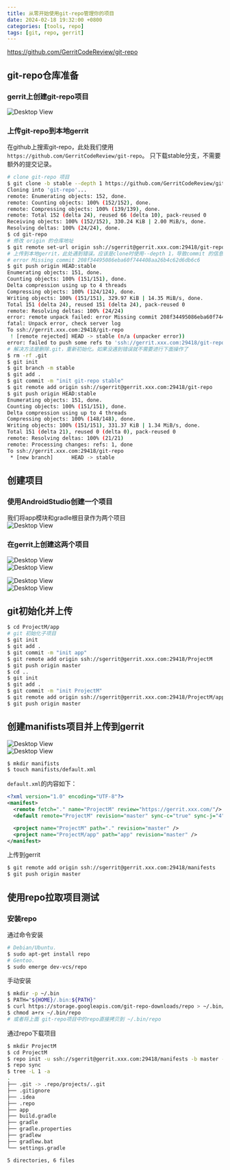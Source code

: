 ```yaml
---
title: 从零开始使用git-repo管理你的项目
date: 2024-02-18 19:32:00 +0800
categories: [tools, repo]
tags: [git, repo, gerrit]
---
```

https://github.com/GerritCodeReview/git-repo
## git-repo仓库准备
### gerrit上创建git-repo项目
![Desktop View](/static/images/202402/20240223_01.jpg) 
### 上传git-repo到本地gerrit
在github上搜索git-repo，此处我们使用`https://github.com/GerritCodeReview/git-repo`。
只下载stable分支，不需要额外的提交记录。
```sh
# clone git-repo 项目
$ git clone -b stable --depth 1 https://github.com/GerritCodeReview/git-repo.git
Cloning into 'git-repo'...
remote: Enumerating objects: 152, done.
remote: Counting objects: 100% (152/152), done.
remote: Compressing objects: 100% (139/139), done.
remote: Total 152 (delta 24), reused 66 (delta 10), pack-reused 0
Receiving objects: 100% (152/152), 330.24 KiB | 2.00 MiB/s, done.
Resolving deltas: 100% (24/24), done.
$ cd git-repo
# 修改 origin 的仓库地址
$ git remote set-url origin ssh://sgerrit@gerrit.xxx.com:29418/git-repo
# 上传到本地gerrit，此处遇到错误。应该是clone时使用--depth 1，导致commit 的信息缺失
# error Missing commit 208f34495086eba60f744408aa26b4c62d6db6c6
$ git push origin HEAD:stable
Enumerating objects: 151, done.
Counting objects: 100% (151/151), done.
Delta compression using up to 4 threads
Compressing objects: 100% (124/124), done.
Writing objects: 100% (151/151), 329.97 KiB | 14.35 MiB/s, done.
Total 151 (delta 24), reused 151 (delta 24), pack-reused 0
remote: Resolving deltas: 100% (24/24)
error: remote unpack failed: error Missing commit 208f34495086eba60f744408aa26b4c62d6db6c6
fatal: Unpack error, check server log
To ssh://gerrit.xxx.com:29418/git-repo
 ! [remote rejected] HEAD -> stable (n/a (unpacker error))
error: failed to push some refs to 'ssh://gerrit.xxx.com:29418/git-repo'
# 解决方法是删除.git，重新初始化。如果没遇到错误就不需要进行下面操作了
$ rm -rf .git
$ git init
$ git branch -m stable
$ git add .
$ git commit -m "init git-repo stable"
$ git remote add origin ssh://sgerrit@gerrit.xxx.com:29418/git-repo
$ git push origin HEAD:stable
Enumerating objects: 151, done.
Counting objects: 100% (151/151), done.
Delta compression using up to 4 threads
Compressing objects: 100% (148/148), done.
Writing objects: 100% (151/151), 331.37 KiB | 1.34 MiB/s, done.
Total 151 (delta 21), reused 0 (delta 0), pack-reused 0
remote: Resolving deltas: 100% (21/21)
remote: Processing changes: refs: 1, done    
To ssh://gerrit.xxx.com:29418/git-repo
 * [new branch]      HEAD -> stable
```
## 创建项目
### 使用AndroidStudio创建一个项目
我们将app模块和gradle根目录作为两个项目  
![Desktop View](/static/images/202402/20240225_01.jpg)
### 在gerrit上创建这两个项目
![Desktop View](/static/images/202402/20240225_05.jpg)  
![Desktop View](/static/images/202402/20240225_02.jpg)  

![Desktop View](/static/images/202402/20240225_03.jpg)  
![Desktop View](/static/images/202402/20240225_04.jpg)
## git初始化并上传
```sh
$ cd ProjectM/app
# git 初始化子项目
$ git init
$ git add .
$ git commit -m "init app"
$ git remote add origin ssh://sgerrit@gerrit.xxx.com:29418/ProjectM
$ git push origin master
$ cd ..
$ git init
$ git add .
$ git commit -m "init ProjectM"
$ git remote add origin ssh://sgerrit@gerrit.xxx.com:29418/ProjectM/app
$ git push origin master
```
## 创建manifists项目并上传到gerrit
![Desktop View](/static/images/202402/20240225_06.jpg)  
![Desktop View](/static/images/202402/20240225_07.jpg)
```sh
$ mkdir manifists
$ touch manifists/default.xml
```
`default.xml`的内容如下：
```xml
<?xml version="1.0" encoding="UTF-8"?>
<manifest>
  <remote fetch="." name="ProjectM" review="https://gerrit.xxx.com/"/>
  <default remote="ProjectM" revision="master" sync-c="true" sync-j="4"/>

  <project name="ProjectM" path="." revision="master" />
  <project name="ProjectM/app" path="app" revision="master" />
</manifest>
```
上传到gerrit
```sh
$ git remote add origin ssh://sgerrit@gerrit.xxx.com:29418/manifests
$ git push origin master
```
## 使用repo拉取项目测试
### 安装repo
通过命令安装
```sh
# Debian/Ubuntu.
$ sudo apt-get install repo
# Gentoo.
$ sudo emerge dev-vcs/repo
```
手动安装
```sh
$ mkdir -p ~/.bin
$ PATH="${HOME}/.bin:${PATH}"
$ curl https://storage.googleapis.com/git-repo-downloads/repo > ~/.bin/repo
$ chmod a+rx ~/.bin/repo
# 或者将上面 git-repo项目中的repo直接拷贝到 ~/.bin/repo
```
通过repo下载项目
```sh
$ mkdir ProjectM
$ cd ProjectM
$ repo init -u ssh://sgerrit@gerrit.xxx.com:29418/manifests -b master -m default.xml --repo-url=ssh://sgerrit@gerrit.xxx.com:29418/git-repo --repo-branch=stable --no-repo-verify
$ repo sync
$ tree -L 1 -a
.
├── .git -> .repo/projects/..git
├── .gitignore
├── .idea
├── .repo
├── app
├── build.gradle
├── gradle
├── gradle.properties
├── gradlew
├── gradlew.bat
└── settings.gradle

5 directories, 6 files
```
